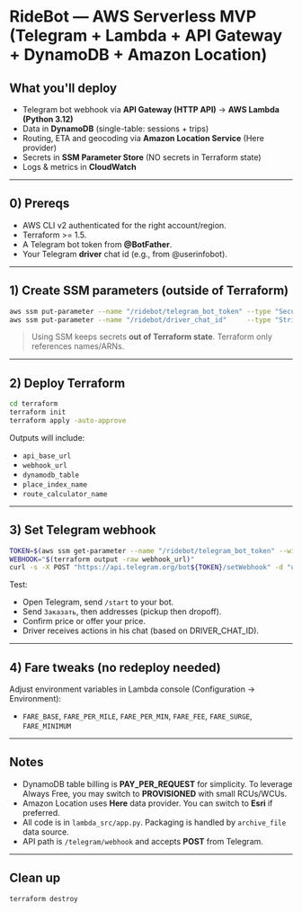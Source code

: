 # RideBot — AWS Serverless MVP (Telegram + Lambda + API Gateway + DynamoDB + Amazon Location)

## What you'll deploy
- Telegram bot webhook via **API Gateway (HTTP API)** → **AWS Lambda (Python 3.12)**
- Data in **DynamoDB** (single-table: sessions + trips)
- Routing, ETA and geocoding via **Amazon Location Service** (Here provider)
- Secrets in **SSM Parameter Store** (NO secrets in Terraform state)
- Logs & metrics in **CloudWatch**

---

## 0) Prereqs
- AWS CLI v2 authenticated for the right account/region.
- Terraform >= 1.5.
- A Telegram bot token from **@BotFather**.
- Your Telegram **driver** chat id (e.g., from @userinfobot).

---

## 1) Create SSM parameters (outside of Terraform)
```bash
aws ssm put-parameter --name "/ridebot/telegram_bot_token" --type "SecureString" --value "123456:ABCDEF" --overwrite
aws ssm put-parameter --name "/ridebot/driver_chat_id"     --type "String"       --value "123456789" --overwrite
```

> Using SSM keeps secrets **out of Terraform state**. Terraform only references names/ARNs.

---

## 2) Deploy Terraform
```bash
cd terraform
terraform init
terraform apply -auto-approve
```

Outputs will include:
- `api_base_url`
- `webhook_url`
- `dynamodb_table`
- `place_index_name`
- `route_calculator_name`

---

## 3) Set Telegram webhook
```bash
TOKEN=$(aws ssm get-parameter --name "/ridebot/telegram_bot_token" --with-decryption --query Parameter.Value --output text)
WEBHOOK="$(terraform output -raw webhook_url)"
curl -s -X POST "https://api.telegram.org/bot${TOKEN}/setWebhook" -d "url=${WEBHOOK}"
```

Test:
- Open Telegram, send `/start` to your bot.
- Send `Заказать`, then addresses (pickup then dropoff).
- Confirm price or offer your price.
- Driver receives actions in his chat (based on DRIVER_CHAT_ID).

---

## 4) Fare tweaks (no redeploy needed)
Adjust environment variables in Lambda console (Configuration → Environment):
- `FARE_BASE`, `FARE_PER_MILE`, `FARE_PER_MIN`, `FARE_FEE`, `FARE_SURGE`, `FARE_MINIMUM`

---

## Notes
- DynamoDB table billing is **PAY_PER_REQUEST** for simplicity. To leverage Always Free, you may switch to **PROVISIONED** with small RCUs/WCUs.
- Amazon Location uses **Here** data provider. You can switch to **Esri** if preferred.
- All code is in `lambda_src/app.py`. Packaging is handled by `archive_file` data source.
- API path is `/telegram/webhook` and accepts **POST** from Telegram.

---

## Clean up
```bash
terraform destroy
```
